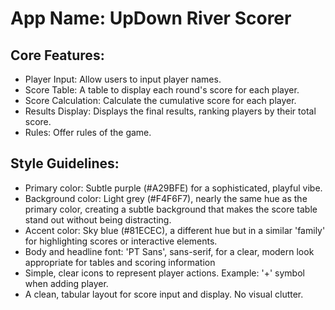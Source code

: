 # **App Name**: UpDown River Scorer

## Core Features:

- Player Input: Allow users to input player names.
- Score Table: A table to display each round's score for each player.
- Score Calculation: Calculate the cumulative score for each player.
- Results Display: Displays the final results, ranking players by their total score.
- Rules: Offer rules of the game.

## Style Guidelines:

- Primary color: Subtle purple (#A29BFE) for a sophisticated, playful vibe.
- Background color: Light grey (#F4F6F7), nearly the same hue as the primary color, creating a subtle background that makes the score table stand out without being distracting.
- Accent color: Sky blue (#81ECEC), a different hue but in a similar 'family' for highlighting scores or interactive elements.
- Body and headline font: 'PT Sans', sans-serif, for a clear, modern look appropriate for tables and scoring information
- Simple, clear icons to represent player actions. Example: '+' symbol when adding player.
- A clean, tabular layout for score input and display. No visual clutter.